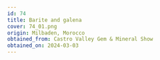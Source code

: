 ```yaml
---
id: 74
title: Barite and galena
cover: 74_01.png
origin: Milbaden, Morocco
obtained_from: Castro Valley Gem & Mineral Show
obtained_on: 2024-03-03
---
```

